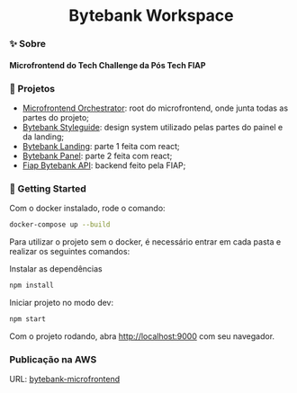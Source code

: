 <h1 align="center">Bytebank Workspace</h1>

### ✨ Sobre

<h4>Microfrontend do Tech Challenge da Pós Tech FIAP</h4>

### 📌 Projetos

- [Microfrontend Orchestrator](https://github.com/beatrizsantiago/microfrontend-orchestrator): root do microfrontend, onde junta todas as partes do projeto;
- [Bytebank Styleguide](https://github.com/beatrizsantiago/bytebank-styleguide): design system utilizado pelas partes do painel e da landing;
- [Bytebank Landing](https://github.com/beatrizsantiago/bytebank-landing): parte 1 feita com react;
- [Bytebank Panel](https://github.com/beatrizsantiago/bytebank-panel): parte 2 feita com react;
- [Fiap Bytebank API](https://github.com/beatrizsantiago/fiap-bytebank-api): backend feito pela FIAP;

### 🎯 Getting Started

Com o docker instalado, rode o comando:

```bash
docker-compose up --build
```

Para utilizar o projeto sem o docker, é necessário entrar em cada pasta e realizar os seguintes comandos:

Instalar as dependências

```bash
npm install
```

Iniciar projeto no modo dev:

```bash
npm start
```

Com o projeto rodando, abra [http://localhost:9000](http://localhost:9000) com seu navegador.

### Publicação na AWS

URL: [bytebank-microfrontend](https://d2wvhi2la682st.cloudfront.net/)

